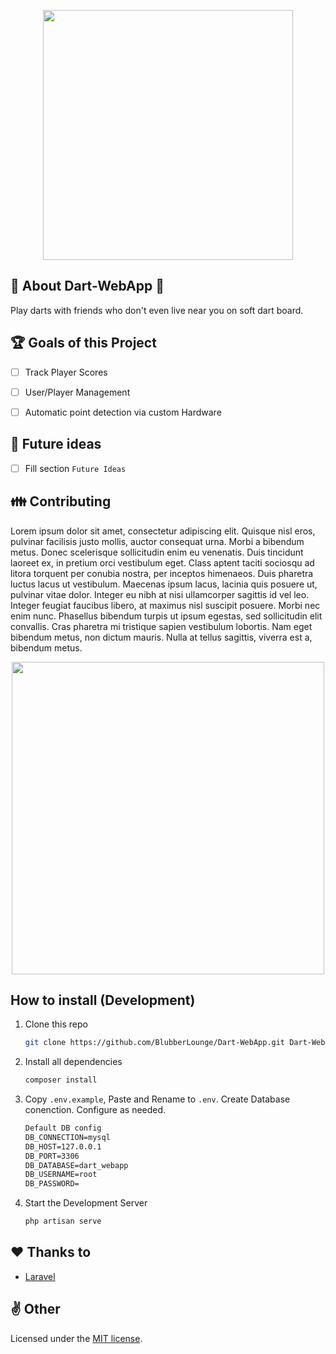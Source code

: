 <p align="center">
    <a href="https://laravel.com" target="_blank">
        <img src="http://media.maximilian-mewes.de/project/dwa/dart_logo_git.png" width="400">
    </a>
</p>

## :memo: About Dart-WebApp :dart:

Play darts with friends who don't even live near you on soft dart board.


## :trophy: Goals of this Project

- [ ] Track Player Scores
- [ ] User/Player Management
- [ ] Automatic point detection via custom Hardware


## :thought_balloon: Future ideas

- [ ] Fill section `Future Ideas`


## :family: Contributing

Lorem ipsum dolor sit amet, consectetur adipiscing elit. Quisque nisl eros, 
pulvinar facilisis justo mollis, auctor consequat urna. Morbi a bibendum metus. 
Donec scelerisque sollicitudin enim eu venenatis. Duis tincidunt laoreet ex, 
in pretium orci vestibulum eget. Class aptent taciti sociosqu ad litora torquent
per conubia nostra, per inceptos himenaeos. Duis pharetra luctus lacus ut 
vestibulum. Maecenas ipsum lacus, lacinia quis posuere ut, pulvinar vitae dolor.
Integer eu nibh at nisi ullamcorper sagittis id vel leo. Integer feugiat 
faucibus libero, at maximus nisl suscipit posuere. Morbi nec enim nunc. 
Phasellus bibendum turpis ut ipsum egestas, sed sollicitudin elit convallis. 
Cras pharetra mi tristique sapien vestibulum lobortis. Nam eget bibendum metus, 
non dictum mauris. Nulla at tellus sagittis, viverra est a, bibendum metus.

<p align="center">
    <a href="https://laravel.com" target="_blank">
        <img src="http://media.maximilian-mewes.de/project/dwa/readme_dart_image_replace_with_different_one_later.jpeg" width="500">
    </a>
</p>

## How to install (Development)

1. Clone this repo
    ```sh
    git clone https://github.com/BlubberLounge/Dart-WebApp.git Dart-WebApp
    ```

2. Install all dependencies
    ```sh
    composer install
    ```

3. Copy `.env.example`, Paste and Rename to `.env`. Create Database conenction. Configure as needed.
    ```txt
    Default DB config
    DB_CONNECTION=mysql
    DB_HOST=127.0.0.1
    DB_PORT=3306
    DB_DATABASE=dart_webapp
    DB_USERNAME=root
    DB_PASSWORD=
    ```

4. Start the Development Server
    ```sh
    php artisan serve
    ```

## :hearts: Thanks to 

- [Laravel](https://laravel.com/)


## :v: Other

Licensed under the  [MIT license](https://opensource.org/licenses/MIT).
